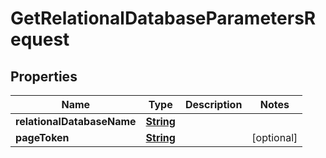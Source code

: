 

# GetRelationalDatabaseParametersRequest


## Properties

| Name | Type | Description | Notes |
|------------ | ------------- | ------------- | -------------|
|**relationalDatabaseName** | [**String**](String.md) |  |  |
|**pageToken** | [**String**](String.md) |  |  [optional] |



